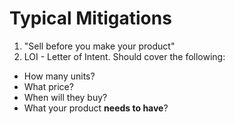 # Typical Mitigations
1. "Sell before you make your product"
2. LOI - Letter of Intent. Should cover the following:   
  - How many units?
  - What price?
  - When will they buy?
  - What your product **needs to have**?
